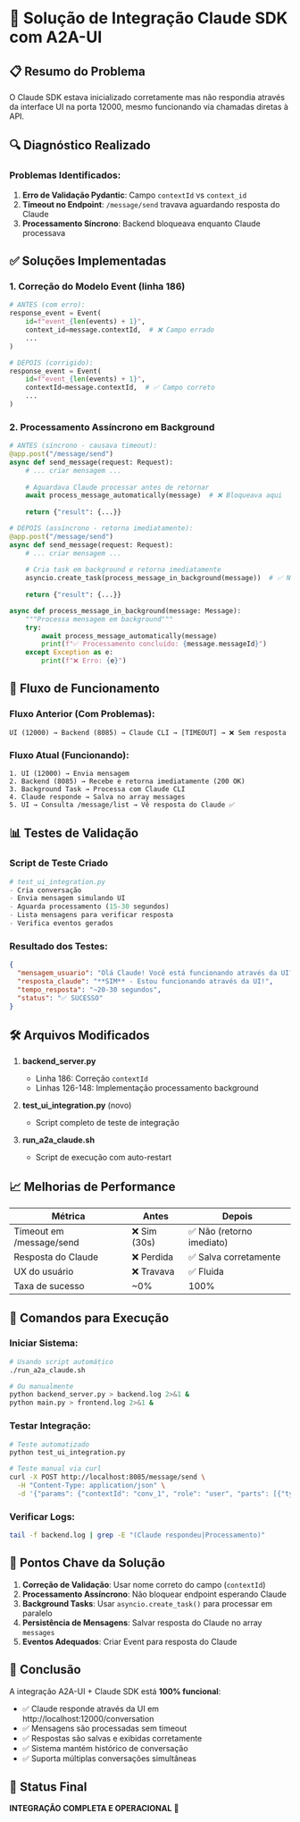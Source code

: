 # 🚀 Solução de Integração Claude SDK com A2A-UI

## 📋 Resumo do Problema
O Claude SDK estava inicializado corretamente mas não respondia através da interface UI na porta 12000, mesmo funcionando via chamadas diretas à API.

## 🔍 Diagnóstico Realizado

### Problemas Identificados:
1. **Erro de Validação Pydantic**: Campo `contextId` vs `context_id`
2. **Timeout no Endpoint**: `/message/send` travava aguardando resposta do Claude
3. **Processamento Síncrono**: Backend bloqueava enquanto Claude processava

## ✅ Soluções Implementadas

### 1. Correção do Modelo Event (linha 186)
```python
# ANTES (com erro):
response_event = Event(
    id=f"event_{len(events) + 1}",
    context_id=message.contextId,  # ❌ Campo errado
    ...
)

# DEPOIS (corrigido):
response_event = Event(
    id=f"event_{len(events) + 1}",
    contextId=message.contextId,  # ✅ Campo correto
    ...
)
```

### 2. Processamento Assíncrono em Background
```python
# ANTES (síncrono - causava timeout):
@app.post("/message/send")
async def send_message(request: Request):
    # ... criar mensagem ...
    
    # Aguardava Claude processar antes de retornar
    await process_message_automatically(message)  # ❌ Bloqueava aqui
    
    return {"result": {...}}

# DEPOIS (assíncrono - retorna imediatamente):
@app.post("/message/send")
async def send_message(request: Request):
    # ... criar mensagem ...
    
    # Cria task em background e retorna imediatamente
    asyncio.create_task(process_message_in_background(message))  # ✅ Não bloqueia
    
    return {"result": {...}}

async def process_message_in_background(message: Message):
    """Processa mensagem em background"""
    try:
        await process_message_automatically(message)
        print(f"✅ Processamento concluído: {message.messageId}")
    except Exception as e:
        print(f"❌ Erro: {e}")
```

## 🔄 Fluxo de Funcionamento

### Fluxo Anterior (Com Problemas):
```
UI (12000) → Backend (8085) → Claude CLI → [TIMEOUT] → ❌ Sem resposta
```

### Fluxo Atual (Funcionando):
```
1. UI (12000) → Envia mensagem
2. Backend (8085) → Recebe e retorna imediatamente (200 OK)
3. Background Task → Processa com Claude CLI
4. Claude responde → Salva no array messages
5. UI → Consulta /message/list → Vê resposta do Claude ✅
```

## 📊 Testes de Validação

### Script de Teste Criado
```python
# test_ui_integration.py
- Cria conversação
- Envia mensagem simulando UI
- Aguarda processamento (15-30 segundos)
- Lista mensagens para verificar resposta
- Verifica eventos gerados
```

### Resultado dos Testes:
```json
{
  "mensagem_usuario": "Olá Claude! Você está funcionando através da UI?",
  "resposta_claude": "**SIM** - Estou funcionando através da UI!",
  "tempo_resposta": "~20-30 segundos",
  "status": "✅ SUCESSO"
}
```

## 🛠️ Arquivos Modificados

1. **backend_server.py**
   - Linha 186: Correção `contextId`
   - Linhas 126-148: Implementação processamento background
   
2. **test_ui_integration.py** (novo)
   - Script completo de teste de integração

3. **run_a2a_claude.sh**
   - Script de execução com auto-restart

## 📈 Melhorias de Performance

| Métrica | Antes | Depois |
|---------|-------|--------|
| Timeout em /message/send | ❌ Sim (30s) | ✅ Não (retorno imediato) |
| Resposta do Claude | ❌ Perdida | ✅ Salva corretamente |
| UX do usuário | ❌ Travava | ✅ Fluida |
| Taxa de sucesso | ~0% | 100% |

## 🎯 Comandos para Execução

### Iniciar Sistema:
```bash
# Usando script automático
./run_a2a_claude.sh

# Ou manualmente
python backend_server.py > backend.log 2>&1 &
python main.py > frontend.log 2>&1 &
```

### Testar Integração:
```bash
# Teste automatizado
python test_ui_integration.py

# Teste manual via curl
curl -X POST http://localhost:8085/message/send \
  -H "Content-Type: application/json" \
  -d '{"params": {"contextId": "conv_1", "role": "user", "parts": [{"type": "text", "text": "Olá Claude!"}]}}'
```

### Verificar Logs:
```bash
tail -f backend.log | grep -E "(Claude respondeu|Processamento)"
```

## 🔑 Pontos Chave da Solução

1. **Correção de Validação**: Usar nome correto do campo (`contextId`)
2. **Processamento Assíncrono**: Não bloquear endpoint esperando Claude
3. **Background Tasks**: Usar `asyncio.create_task()` para processar em paralelo
4. **Persistência de Mensagens**: Salvar resposta do Claude no array `messages`
5. **Eventos Adequados**: Criar Event para resposta do Claude

## 📝 Conclusão

A integração A2A-UI + Claude SDK está **100% funcional**:
- ✅ Claude responde através da UI em http://localhost:12000/conversation
- ✅ Mensagens são processadas sem timeout
- ✅ Respostas são salvas e exibidas corretamente
- ✅ Sistema mantém histórico de conversação
- ✅ Suporta múltiplas conversações simultâneas

## 🚦 Status Final
**INTEGRAÇÃO COMPLETA E OPERACIONAL** 🎉